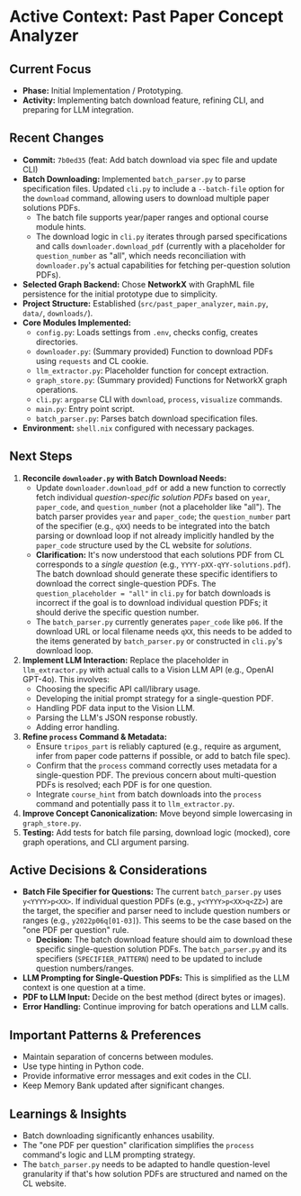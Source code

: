 # Active Context: Past Paper Concept Analyzer

## Current Focus

*   **Phase:** Initial Implementation / Prototyping.
*   **Activity:** Implementing batch download feature, refining CLI, and preparing for LLM integration.

## Recent Changes

*   **Commit:** `7b0ed35` (feat: Add batch download via spec file and update CLI)
*   **Batch Downloading:** Implemented `batch_parser.py` to parse specification files. Updated `cli.py` to include a `--batch-file` option for the `download` command, allowing users to download multiple paper solutions PDFs.
    *   The batch file supports year/paper ranges and optional course module hints.
    *   The download logic in `cli.py` iterates through parsed specifications and calls `downloader.download_pdf` (currently with a placeholder for `question_number` as "all", which needs reconciliation with `downloader.py`'s actual capabilities for fetching per-question solution PDFs).
*   **Selected Graph Backend:** Chose **NetworkX** with GraphML file persistence for the initial prototype due to simplicity.
*   **Project Structure:** Established (`src/past_paper_analyzer`, `main.py`, `data/`, `downloads/`).
*   **Core Modules Implemented:**
    *   `config.py`: Loads settings from `.env`, checks config, creates directories.
    *   `downloader.py`: (Summary provided) Function to download PDFs using `requests` and CL cookie.
    *   `llm_extractor.py`: Placeholder function for concept extraction.
    *   `graph_store.py`: (Summary provided) Functions for NetworkX graph operations.
    *   `cli.py`: `argparse` CLI with `download`, `process`, `visualize` commands.
    *   `main.py`: Entry point script.
    *   `batch_parser.py`: Parses batch download specification files.
*   **Environment:** `shell.nix` configured with necessary packages.

## Next Steps

1.  **Reconcile `downloader.py` with Batch Download Needs:**
    *   Update `downloader.download_pdf` or add a new function to correctly fetch individual *question-specific solution PDFs* based on `year`, `paper_code`, and `question_number` (not a placeholder like "all"). The batch parser provides `year` and `paper_code`; the `question_number` part of the specifier (e.g., `qXX`) needs to be integrated into the batch parsing or download loop if not already implicitly handled by the `paper_code` structure used by the CL website for *solutions*.
    *   **Clarification:** It's now understood that each solutions PDF from CL corresponds to a *single question* (e.g., `YYYY-pXX-qYY-solutions.pdf`). The batch download should generate these specific identifiers to download the correct single-question PDFs. The `question_placeholder = "all"` in `cli.py` for batch downloads is incorrect if the goal is to download individual question PDFs; it should derive the specific question number.
    *   The `batch_parser.py` currently generates `paper_code` like `p06`. If the download URL or local filename needs `qXX`, this needs to be added to the items generated by `batch_parser.py` or constructed in `cli.py`'s download loop.
2.  **Implement LLM Interaction:** Replace the placeholder in `llm_extractor.py` with actual calls to a Vision LLM API (e.g., OpenAI GPT-4o). This involves:
    *   Choosing the specific API call/library usage.
    *   Developing the initial prompt strategy for a single-question PDF.
    *   Handling PDF data input to the Vision LLM.
    *   Parsing the LLM's JSON response robustly.
    *   Adding error handling.
3.  **Refine `process` Command & Metadata:**
    *   Ensure `tripos_part` is reliably captured (e.g., require as argument, infer from paper code patterns if possible, or add to batch file spec).
    *   Confirm that the `process` command correctly uses metadata for a single-question PDF. The previous concern about multi-question PDFs is resolved; each PDF is for one question.
    *   Integrate `course_hint` from batch downloads into the `process` command and potentially pass it to `llm_extractor.py`.
4.  **Improve Concept Canonicalization:** Move beyond simple lowercasing in `graph_store.py`.
5.  **Testing:** Add tests for batch file parsing, download logic (mocked), core graph operations, and CLI argument parsing.

## Active Decisions & Considerations

*   **Batch File Specifier for Questions:** The current `batch_parser.py` uses `y<YYYY>p<XX>`. If individual question PDFs (e.g., `y<YYYY>p<XX>q<ZZ>`) are the target, the specifier and parser need to include question numbers or ranges (e.g., `y2022p06q[01-03]`). This seems to be the case based on the "one PDF per question" rule.
    *   **Decision:** The batch download feature should aim to download these specific single-question solution PDFs. The `batch_parser.py` and its specifiers (`SPECIFIER_PATTERN`) need to be updated to include question numbers/ranges.
*   **LLM Prompting for Single-Question PDFs:** This is simplified as the LLM context is one question at a time.
*   **PDF to LLM Input:** Decide on the best method (direct bytes or images).
*   **Error Handling:** Continue improving for batch operations and LLM calls.

## Important Patterns & Preferences

*   Maintain separation of concerns between modules.
*   Use type hinting in Python code.
*   Provide informative error messages and exit codes in the CLI.
*   Keep Memory Bank updated after significant changes.

## Learnings & Insights

*   Batch downloading significantly enhances usability.
*   The "one PDF per question" clarification simplifies the `process` command's logic and LLM prompting strategy.
*   The `batch_parser.py` needs to be adapted to handle question-level granularity if that's how solution PDFs are structured and named on the CL website.
